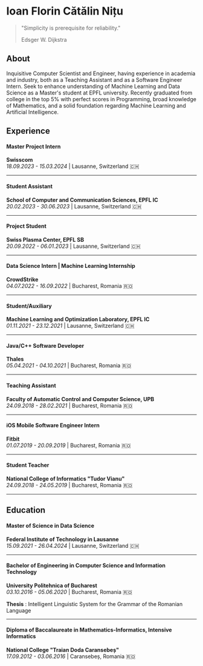 # Ioan Florin Cătălin Nițu

> "Simplicity is prerequisite for reliability."
> 
> Edsger W. Dijkstra

## About

Inquisitive Computer Scientist and Engineer, having experience in academia and industry, both as a Teaching Assistant and as a Software Engineer Intern. Seek to enhance understanding of Machine Learning and Data Science as a Master's student at EPFL university. Recently graduated from college in the top 5% with perfect scores in Programming, broad knowledge of Mathematics, and a solid foundation regarding Machine Learning and Artificial Intelligence.

## Experience

#### Master Project Intern
**Swisscom**  
_18.09.2023 - 15.03.2024_ | Lausanne, Switzerland 🇨🇭

---

#### Student Assistant
**School of Computer and Communication Sciences, EPFL IC**  
_20.02.2023 - 30.06.2023_ | Lausanne, Switzerland 🇨🇭

---

#### Project Student
**Swiss Plasma Center, EPFL SB**  
_20.09.2022 - 06.01.2023_ | Lausanne, Switzerland 🇨🇭

---

#### Data Science Intern | Machine Learning Internship
**CrowdStrike**  
_04.07.2022 - 16.09.2022_ | Bucharest, Romania 🇷🇴

---

#### Student/Auxiliary
**Machine Learning and Optimization Laboratory, EPFL IC**  
_01.11.2021 - 23.12.2021_ | Lausanne, Switzerland 🇨🇭

---

#### Java/C++ Software Developer
**Thales**  
_05.04.2021 - 04.10.2021_ | Bucharest, Romania 🇷🇴

---

#### Teaching Assistant
**Faculty of Automatic Control and Computer Science, UPB**  
_24.09.2018 - 28.02.2021_ | Bucharest, Romania 🇷🇴

---

#### iOS Mobile Software Engineer Intern
**Fitbit**  
_01.07.2019 - 20.09.2019_ | Bucharest, Romania 🇷🇴

---

#### Student Teacher
**National College of Informatics "Tudor Vianu"**  
_24.09.2018 - 24.05.2019_ | Bucharest, Romania 🇷🇴

---

## Education

#### Master of Science in Data Science
**Federal Institute of Technology in Lausanne**  
_15.09.2021 - 26.04.2024_ | Lausanne, Switzerland 🇨🇭

[//]: <> (**Thesis**: Knowledge Graph Abstraction Layers)

---

#### Bachelor of Engineering in Computer Science and Information Technology
**University Politehnica of Bucharest**  
_03.10.2016 - 05.06.2020_ | Bucharest, Romania 🇷🇴

**Thesis** : Intelligent Linguistic System for the Grammar of the Romanian Language

---

#### Diploma of Baccalaureate in Mathematics-Informatics, Intensive Informatics
**National College "Traian Doda Caransebeș"**  
_17.09.2012 - 03.06.2016_ | Caransebeș, Romania 🇷🇴
